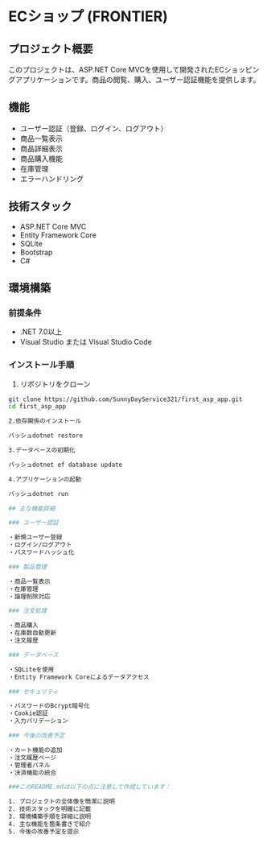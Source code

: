# ECショップ (FRONTIER)

## プロジェクト概要
このプロジェクトは、ASP.NET Core MVCを使用して開発されたECショッピングアプリケーションです。商品の閲覧、購入、ユーザー認証機能を提供します。

## 機能
- ユーザー認証（登録、ログイン、ログアウト）
- 商品一覧表示
- 商品詳細表示
- 商品購入機能
- 在庫管理
- エラーハンドリング

## 技術スタック
- ASP.NET Core MVC
- Entity Framework Core
- SQLite
- Bootstrap
- C#

## 環境構築

### 前提条件
- .NET 7.0以上
- Visual Studio または Visual Studio Code

### インストール手順
1. リポジトリをクローン
```bash
git clone https://github.com/SunnyDayService321/first_asp_app.git
cd first_asp_app

2.依存関係のインストール

バッシュdotnet restore

3.データベースの初期化

バッシュdotnet ef database update

4.アプリケーションの起動

バッシュdotnet run

## 主な機能詳細

### ユーザー認証

・新規ユーザー登録
・ログイン/ログアウト
・パスワードハッシュ化

### 製品管理

・商品一覧表示
・在庫管理
・論理削除対応

### 注文処理

・商品購入
・在庫数自動更新
・注文履歴

### データベース

・SQLiteを使用
・Entity Framework Coreによるデータアクセス

### セキュリティ

・パスワードのBcrypt暗号化
・Cookie認証
・入力バリデーション

### 今後の改善予定

・カート機能の追加
・注文履歴ページ
・管理者パネル
・決済機能の統合

###このREADME.mdは以下の点に注意して作成しています：

1. プロジェクトの全体像を簡潔に説明
2. 技術スタックを明確に記載
3. 環境構築手順を詳細に説明
4. 主な機能を箇条書きで紹介
5. 今後の改善予定を提示
